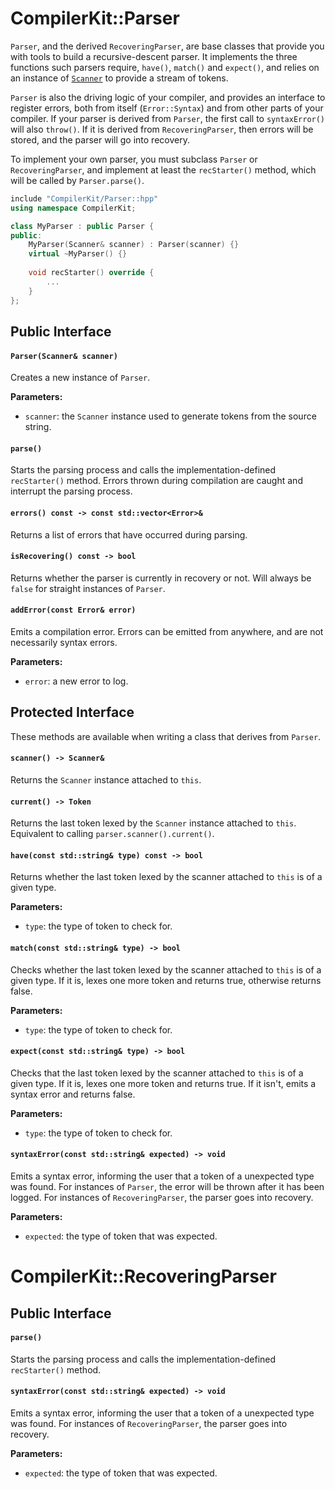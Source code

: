 # CompilerKit::Parser

`Parser`, and the derived `RecoveringParser`, are base classes that provide you with tools to
build a recursive-descent parser. It implements the three functions such parsers require, `have()`,
`match()` and `expect()`, and relies on an instance of [`Scanner`](scanner.html) to provide a
stream of tokens.

`Parser` is also the driving logic of your compiler, and provides an interface to register errors,
both from itself (`Error::Syntax`) and from other parts of your compiler. If your parser is derived
from `Parser`, the first call to `syntaxError()` will also `throw()`. If it is derived from
`RecoveringParser`, then errors will be stored, and the parser will go into recovery.

To implement your own parser, you must subclass `Parser` or `RecoveringParser`, and implement
at least the `recStarter()` method, which will be called by `Parser.parse()`.

```c++
include "CompilerKit/Parser::hpp"
using namespace CompilerKit;

class MyParser : public Parser {
public:
    MyParser(Scanner& scanner) : Parser(scanner) {}
    virtual ~MyParser() {}
    
    void recStarter() override {
        ...
    }
};
```


## Public Interface

#### `Parser(Scanner& scanner)`

Creates a new instance of `Parser`.

**Parameters:**

- `scanner`: the `Scanner` instance used to generate tokens from the source string.

#### `parse()`

Starts the parsing process and calls the implementation-defined `recStarter()` method. Errors
thrown during compilation are caught and interrupt the parsing process.

#### `errors() const -> const std::vector<Error>&`

Returns a list of errors that have occurred during parsing.

#### `isRecovering() const -> bool`

Returns whether the parser is currently in recovery or not. Will always be `false` for straight
instances of `Parser`.

#### `addError(const Error& error)`

Emits a compilation error. Errors can be emitted from anywhere, and are not necessarily syntax
errors.

**Parameters:**

- `error`: a new error to log.


## Protected Interface

These methods are available when writing a class that derives from `Parser`.

#### `scanner() -> Scanner&`

Returns the `Scanner` instance attached to `this`.


#### `current() -> Token`


Returns the last token lexed by the `Scanner` instance attached to `this`. Equivalent to
calling `parser.scanner().current()`.


#### `have(const std::string& type) const -> bool`


Returns whether the last token lexed by the scanner attached to `this` is of a given type.

**Parameters:**

- `type`: the type of token to check for.


#### `match(const std::string& type) -> bool`

Checks whether the last token lexed by the scanner attached to `this` is of a given type. If
it is, lexes one more token and returns true, otherwise returns false.

**Parameters:**

- `type`: the type of token to check for.


#### `expect(const std::string& type) -> bool`

Checks that the last token lexed by the scanner attached to `this` is of a given type. If it is,
lexes one more token and returns true. If it isn't, emits a syntax error and returns false.

**Parameters:**

- `type`: the type of token to check for.


#### `syntaxError(const std::string& expected) -> void`

Emits a syntax error, informing the user that a token of a unexpected type was found. For instances
of `Parser`, the error will be thrown after it has been logged. For instances of `RecoveringParser`,
the parser goes into recovery.

**Parameters:**

- `expected`: the type of token that was expected.


# CompilerKit::RecoveringParser

## Public Interface

#### `parse()`

Starts the parsing process and calls the implementation-defined `recStarter()` method.

#### `syntaxError(const std::string& expected) -> void`

Emits a syntax error, informing the user that a token of a unexpected type was found. For
instances of `RecoveringParser`, the parser goes into recovery.

**Parameters:**

- `expected`: the type of token that was expected.
